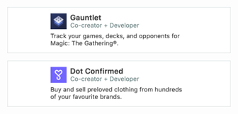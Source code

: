 [![Gauntlet](/assets/gauntlet.png)](https://gauntletapp.com/)

[![Dot Confirmed](/assets/dotconfirmed.png)](http://dotconfirmed.com/)